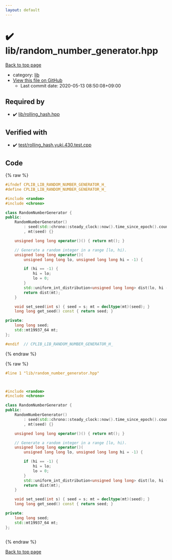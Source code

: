 ```yaml
---
layout: default
---
```


<!-- mathjax config similar to math.stackexchange -->
<script type="text/javascript" async
  src="https://cdnjs.cloudflare.com/ajax/libs/mathjax/2.7.5/MathJax.js?config=TeX-MML-AM_CHTML">
</script>
<script type="text/x-mathjax-config">
  MathJax.Hub.Config({
    TeX: { equationNumbers: { autoNumber: "AMS" }},
    tex2jax: {
      inlineMath: [ ['$','$'] ],
      processEscapes: true
    },
    "HTML-CSS": { matchFontHeight: false },
    displayAlign: "left",
    displayIndent: "2em"
  });
</script>

<script type="text/javascript" src="https://cdnjs.cloudflare.com/ajax/libs/jquery/3.4.1/jquery.min.js"></script>
<script src="https://cdn.jsdelivr.net/npm/jquery-balloon-js@1.1.2/jquery.balloon.min.js" integrity="sha256-ZEYs9VrgAeNuPvs15E39OsyOJaIkXEEt10fzxJ20+2I=" crossorigin="anonymous"></script>
<script type="text/javascript" src="../../assets/js/copy-button.js"></script>
<link rel="stylesheet" href="../../assets/css/copy-button.css" />


# :heavy_check_mark: lib/random_number_generator.hpp

<a href="../../index.html">Back to top page</a>

* category: <a href="../../index.html#e8acc63b1e238f3255c900eed37254b8">lib</a>
* <a href="{{ site.github.repository_url }}/blob/master/lib/random_number_generator.hpp">View this file on GitHub</a>
    - Last commit date: 2020-05-13 08:50:08+09:00




## Required by

* :heavy_check_mark: <a href="rolling_hash.hpp.html">lib/rolling_hash.hpp</a>


## Verified with

* :heavy_check_mark: <a href="../../verify/test/rolling_hash.yuki.430.test.cpp.html">test/rolling_hash.yuki.430.test.cpp</a>


## Code

<a id="unbundled"></a>
{% raw %}
```cpp
#ifndef CPLIB_LIB_RANDOM_NUMBER_GENERATOR_H_
#define CPLIB_LIB_RANDOM_NUMBER_GENERATOR_H_

#include <random>
#include <chrono>

class RandomNumberGenerator {
public:
    RandomNumberGenerator()
        : seed(std::chrono::steady_clock::now().time_since_epoch().count())
        , mt(seed) {}

    unsigned long long operator()() { return mt(); }

    // Generate a random integer in a range [lo, hi).
    unsigned long long operator()(
        unsigned long long lo, unsigned long long hi = -1) {

        if (hi == -1) {
            hi = lo;
            lo = 0;
        }
        std::uniform_int_distribution<unsigned long long> dist(lo, hi - 1);
        return dist(mt);
    }

    void set_seed(int s) { seed = s; mt = decltype(mt)(seed); }
    long long get_seed() const { return seed; }

private:
    long long seed;
    std::mt19937_64 mt;
};

#endif  // CPLIB_LIB_RANDOM_NUMBER_GENERATOR_H_

```
{% endraw %}

<a id="bundled"></a>
{% raw %}
```cpp
#line 1 "lib/random_number_generator.hpp"



#include <random>
#include <chrono>

class RandomNumberGenerator {
public:
    RandomNumberGenerator()
        : seed(std::chrono::steady_clock::now().time_since_epoch().count())
        , mt(seed) {}

    unsigned long long operator()() { return mt(); }

    // Generate a random integer in a range [lo, hi).
    unsigned long long operator()(
        unsigned long long lo, unsigned long long hi = -1) {

        if (hi == -1) {
            hi = lo;
            lo = 0;
        }
        std::uniform_int_distribution<unsigned long long> dist(lo, hi - 1);
        return dist(mt);
    }

    void set_seed(int s) { seed = s; mt = decltype(mt)(seed); }
    long long get_seed() const { return seed; }

private:
    long long seed;
    std::mt19937_64 mt;
};



```
{% endraw %}

<a href="../../index.html">Back to top page</a>

